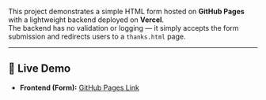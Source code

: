 
This project demonstrates a simple HTML form hosted on **GitHub Pages** with a lightweight backend deployed on **Vercel**.  
The backend has no validation or logging — it simply accepts the form submission and redirects users to a `thanks.html` page.

---

## 🚀 Live Demo
- **Frontend (Form):** [GitHub Pages Link](https://kdscoder1997.github.io/Personal-Projects/html-css-projects/registration-form/index.html)
